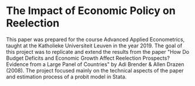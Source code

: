 # The Impact of Economic Policy on Reelection

This paper was prepared for the course Advanced Applied Econometrics, taught at the Katholieke
Universiteit Leuven in the year 2019. The goal of this project was to replicate and extend the
results from the paper "How Do Budget Deficits and Economic Growth Affect Reelection Prospects?
Evidence from a Large Panel of Countries" by Adi Brender & Allen Drazen (2008). The project
focused mainly on the technical aspects of the paper and estimation process of a probit model in
Stata.
